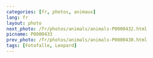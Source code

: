 ```yaml
---
categories: [fr, photos, animaux]
lang: fr
layout: photo
next_photo: /fr/photos/animals/animals-P0000432.html
picname: P0000433
prev_photo: /fr/photos/animals/animals-P0000430.html
tags: [Fotofalle, Leopard]
---
```

